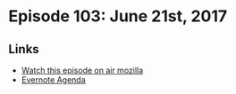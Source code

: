 # Episode 103: June 21st, 2017

## Links
* [Watch this episode on air mozilla](https://air.mozilla.org/the-joy-of-coding-episode-103/)
* [Evernote Agenda](https://www.evernote.com/l/AbKmYZdU24JNq54J9GzuW8X7rbsBm1RMM-o)
